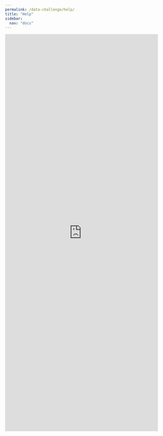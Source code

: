 ```yaml
---
permalink: /data-challenge/help/
title: "Help"
sidebar:
  nav: "docs"
---
```


<div style="position:relative;width:100%;height:0;padding-bottom:260%;max-width:800px;margin:auto;">
  <iframe src="https://docs.google.com/forms/d/e/1FAIpQLScL6x-lxeM9_jBSlfHNAtWXn8SP3I3f_fGWDWpf-FJ6jAywlw/viewform?embedded=true "
    style="position:absolute;top:0;left:0;width:100%;height:100%;border:0;"
    frameborder="0" marginheight="0" marginwidth="0">Loading…</iframe>
</div>